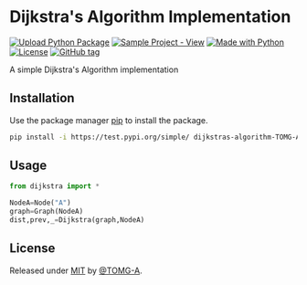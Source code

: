 # Dijkstra's Algorithm Implementation
[![Upload Python Package](https://github.com/TOMG-A/DijkstrasAlgorithm/actions/workflows/python-publish.yml/badge.svg)](https://github.com/TOMG-A/DijkstrasAlgorithm/actions/workflows/python-publish.yml)
[![Sample Project - View](https://img.shields.io/badge/Sample_Project-View-informational?logo=github)](https://github.com/TOMG-A/DjikstraGraphGeneration)
[![Made with Python](https://img.shields.io/badge/Python->=3.8-blue?logo=python&logoColor=white)](https://python.org "Go to Python homepage")
[![License](https://img.shields.io/badge/License-MIT-blue)](#license)
[![GitHub tag](https://img.shields.io/github/tag/TOMG-A/DijkstrasAlgorithm?include_prereleases=&sort=semver)](https://github.com/TOMG-A/DijkstrasAlgorithm/releases/)


A simple Dijkstra's Algorithm implementation


## Installation

Use the package manager [pip](https://pip.pypa.io/en/stable/) to install the package.

```bash
pip install -i https://test.pypi.org/simple/ dijkstras-algorithm-TOMG-A
```

## Usage



```python
from dijkstra import *

NodeA=Node("A")
graph=Graph(NodeA)
dist,prev,_=Dijkstra(graph,NodeA)
```

## License

Released under [MIT](/LICENSE) by [@TOMG-A](https://github.com/TOMG-A).
